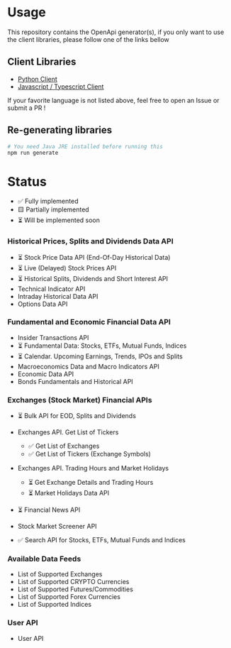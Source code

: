 # Usage 

This repository contains the OpenApi generator(s), if you only want to use the client libraries, please follow one of the links bellow

## Client Libraries
- [Python Client](https://github.com/GoPlan-Finance/eodhistoricaldata-openapi-python)
- [Javascript / Typescript Client](https://github.com/GoPlan-Finance/eodhistoricaldata-openapi-javascript)

If your favorite language is not listed above, feel free to open an Issue or submit a PR ! 

## Re-generating libraries

```bash
# You need Java JRE installed before running this
npm run generate
```

# Status
- ✅  Fully implemented
- 🟨 Partially implemented
- ⏳ Will be implemented soon



###  Historical Prices, Splits and Dividends Data API
- ⏳  Stock Price Data API (End-Of-Day Historical Data)
- ⏳  Live (Delayed) Stock Prices API
- ⏳  Historical Splits, Dividends and Short Interest API
-   Technical Indicator API
-   Intraday Historical Data API
-   Options Data API

### Fundamental and Economic Financial Data API
-   Insider Transactions API
- ⏳  Fundamental Data: Stocks, ETFs, Mutual Funds, Indices
- ⏳  Calendar. Upcoming Earnings, Trends, IPOs and Splits
-   Macroeconomics Data and Macro Indicators API
-   Economic Data API
-   Bonds Fundamentals and Historical API

### Exchanges (Stock Market) Financial APIs
- ⏳ Bulk API for EOD, Splits and Dividends
-  Exchanges API. Get List of Tickers
    - ✅ Get List of Exchanges
    - ✅ Get List of Tickers (Exchange Symbols)
    
-   Exchanges API. Trading Hours and Market Holidays
    - ⏳ Get Exchange Details and Trading Hours
    - ⏳ Market Holidays Data API
    
- ⏳ Financial News API
-  Stock Market Screener API
- ✅ Search API for Stocks, ETFs, Mutual Funds and Indices

###  Available Data Feeds
-  List of Supported Exchanges
-  List of Supported CRYPTO Currencies
-  List of Supported Futures/Commodities
-  List of Supported Forex Currencies
-  List of Supported Indices

### User API
- User API
